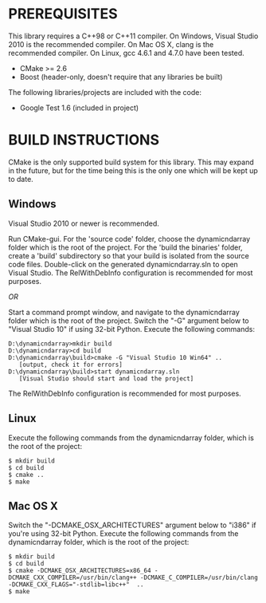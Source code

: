 PREREQUISITES
=============

This library requires a C++98 or C++11 compiler. On Windows, Visual
Studio 2010 is the recommended compiler. On Mac OS X, clang
is the recommended compiler. On Linux, gcc 4.6.1 and 4.7.0 have
been tested.

 * CMake >= 2.6
 * Boost (header-only, doesn't require that any libraries be built)

The following libraries/projects are included with the code:

 * Google Test 1.6 (included in project)

BUILD INSTRUCTIONS
==================

CMake is the only supported build system for this library. This
may expand in the future, but for the time being this is the
only one which will be kept up to date.

Windows
-------
Visual Studio 2010 or newer is recommended.

Run CMake-gui. For the 'source code' folder, choose the
dynamicndarray folder which is the root of the project.
For the 'build the binaries' folder, create a 'build'
subdirectory so that your build is isolated from the
source code files. Double-click on the generated dynamicndarray.sln
to open Visual Studio. The RelWithDebInfo configuration is
recommended for most purposes.

*OR*

Start a command prompt window, and navigate to the
dynamicndarray folder which is the root of the project.
Switch the "-G" argument below to "Visual Studio 10" if using
32-bit Python.  Execute the following commands:

    D:\dynamicndarray>mkdir build
    D:\dynamicndarray>cd build
    D:\dynamicndarray\build>cmake -G "Visual Studio 10 Win64" ..
       [output, check it for errors]
    D:\dynamicndarray\build>start dynamicndarray.sln
       [Visual Studio should start and load the project]

The RelWithDebInfo configuration is recommended for most purposes.

Linux
-----

Execute the following commands from the dynamicndarray folder,
which is the root of the project:

    $ mkdir build
    $ cd build
    $ cmake ..
    $ make

Mac OS X
--------

Switch the "-DCMAKE\_OSX\_ARCHITECTURES" argument below to "i386" if
you're using 32-bit Python. Execute the following commands
from the dynamicndarray folder, which is the root of the project:

    $ mkdir build
    $ cd build
    $ cmake -DCMAKE_OSX_ARCHITECTURES=x86_64 -DCMAKE_CXX_COMPILER=/usr/bin/clang++ -DCMAKE_C_COMPILER=/usr/bin/clang -DCMAKE_CXX_FLAGS="-stdlib=libc++"  ..
    $ make

